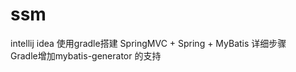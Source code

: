 # ssm
intellij idea 使用gradle搭建 SpringMVC + Spring + MyBatis 详细步骤
<br>
Gradle增加mybatis-generator 的支持
